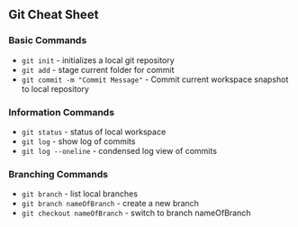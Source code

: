 ## Git Cheat Sheet

### Basic Commands
* `git init` - initializes a local git repository
* `git add` - stage current folder for commit
* `git commit -m "Commit Message"` - Commit current workspace snapshot to local repository


### Information Commands
* `git status` - status of local workspace
* `git log` - show log of commits
* `git log --oneline` - condensed log view of commits


### Branching Commands
* `git branch` - list local branches
* `git branch nameOfBranch` - create a new branch
* `git checkout nameOfBranch` - switch to branch nameOfBranch

